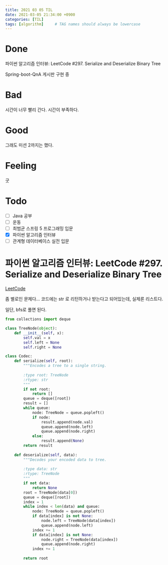 ```yaml
---
title: 2021 03 05 TIL
date: 2021-03-05 21:34:00 +0900
categories: [TIL]
tags: [algorithm]     # TAG names should always be lowercase
---
```


# Done

파이썬 알고리즘 인터뷰: LeetCode #297. Serialize and Deserialize Binary Tree

Spring-boot-QnA 게시판 구현 중

# Bad

시간이 너무 빨리 간다. 시간이 부족하다.

# Good

그래도 미션 2까지는 했다.

# Feeling

굿

# Todo

- [ ] Java 공부
- [ ] 운동
- [ ] 최범균 스프링 5 프로그래밍 입문
- [x] 파이썬 알고리즘 인터뷰
- [ ] 관계형 데이터베이스 실전 입문

# 파이썬 알고리즘 인터뷰: LeetCode #297. Serialize and Deserialize Binary Tree

[LeetCode](https://leetcode.com/problems/serialize-and-deserialize-binary-tree/)

좀 별로인 문제다... 코드에는 str 로 리턴하거나 받는다고 되어있는데, 실제론 리스트다.

일단, bfs로 풀면 된다.

```python
from collections import deque

class TreeNode(object):
    def __init__(self, x):
        self.val = x
        self.left = None
        self.right = None

class Codec:
    def serialize(self, root):
        """Encodes a tree to a single string.
        
        :type root: TreeNode
        :rtype: str
        """
        if not root:
            return []
        queue = deque([root])
        result = []
        while queue:
            node: TreeNode = queue.popleft()
            if node:
                result.append(node.val)
                queue.append(node.left)
                queue.append(node.right)
            else:
                result.append(None)
        return result
        
    def deserialize(self, data):
        """Decodes your encoded data to tree.
        
        :type data: str
        :rtype: TreeNode
        """
        if not data:
            return None
        root = TreeNode(data[0])
        queue = deque([root])
        index = 1
        while index < len(data) and queue:
            node: TreeNode = queue.popleft()
            if data[index] is not None:
                node.left = TreeNode(data[index])
                queue.append(node.left)
            index += 1
            if data[index] is not None:
                node.right = TreeNode(data[index])
                queue.append(node.right)
            index += 1
        
        return root

```
